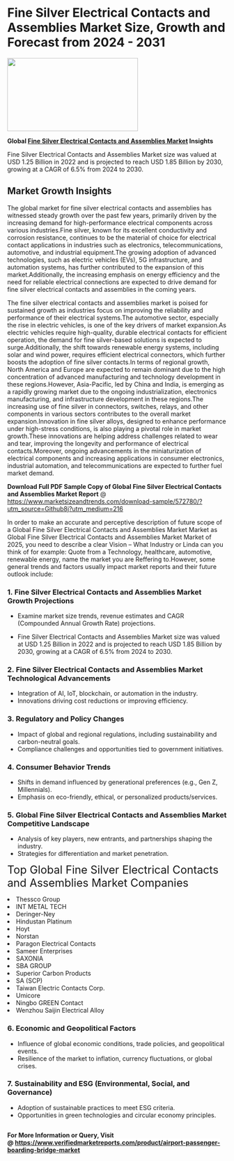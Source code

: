 <H1>Fine Silver Electrical Contacts and Assemblies Market Size, Growth and Forecast from 2024 - 2031</H1><img class="aligncenter size-medium wp-image-584254" src="https://thirdeyenews.in/wp-content/uploads/2024/09/Global-Market-Research-300x168.jpeg" alt="" width="300" height="168" /><p><strong>Global&nbsp;<a href="https://www.marketsizeandtrends.com/download-sample/572780/?utm_source=Github8j?utm_medium=216">Fine Silver Electrical Contacts and Assemblies Market</a> Insights</strong></p><p>Fine Silver Electrical Contacts and Assemblies Market size was valued at USD 1.25 Billion in 2022 and is projected to reach USD 1.85 Billion by 2030, growing at a CAGR of 6.5% from 2024 to 2030.</p><p><h2>Market Growth Insights</h2> <p>The global market for fine silver electrical contacts and assemblies has witnessed steady growth over the past few years, primarily driven by the increasing demand for high-performance electrical components across various industries.Fine silver, known for its excellent conductivity and corrosion resistance, continues to be the material of choice for electrical contact applications in industries such as electronics, telecommunications, automotive, and industrial equipment.The growing adoption of advanced technologies, such as electric vehicles (EVs), 5G infrastructure, and automation systems, has further contributed to the expansion of this market.Additionally, the increasing emphasis on energy efficiency and the need for reliable electrical connections are expected to drive demand for fine silver electrical contacts and assemblies in the coming years.</p> <p>The fine silver electrical contacts and assemblies market is poised for sustained growth as industries focus on improving the reliability and performance of their electrical systems.The automotive sector, especially the rise in electric vehicles, is one of the key drivers of market expansion.As electric vehicles require high-quality, durable electrical contacts for efficient operation, the demand for fine silver-based solutions is expected to surge.Additionally, the shift towards renewable energy systems, including solar and wind power, requires efficient electrical connectors, which further boosts the adoption of fine silver contacts.In terms of regional growth, North America and Europe are expected to remain dominant due to the high concentration of advanced manufacturing and technology development in these regions.However, Asia-Pacific, led by China and India, is emerging as a rapidly growing market due to the ongoing industrialization, electronics manufacturing, and infrastructure development in these regions.The increasing use of fine silver in connectors, switches, relays, and other components in various sectors contributes to the overall market expansion.Innovation in fine silver alloys, designed to enhance performance under high-stress conditions, is also playing a pivotal role in market growth.These innovations are helping address challenges related to wear and tear, improving the longevity and performance of electrical contacts.Moreover, ongoing advancements in the miniaturization of electrical components and increasing applications in consumer electronics, industrial automation, and telecommunications are expected to further fuel market demand.</p> <p><span class=""><strong>Download Full PDF Sample Copy of Global Fine Silver Electrical Contacts and Assemblies Market Report</strong> @ <a href="https://www.marketsizeandtrends.com/download-sample/572780/?utm_source=Github8j?utm_medium=216" target="_blank">https://www.marketsizeandtrends.com/download-sample/572780/?utm_source=Github8j?utm_medium=216</a></span></p><p>In order to make an accurate and perceptive description of future scope of a Global&nbsp;Fine Silver Electrical Contacts and Assemblies Market Market as Global&nbsp;Fine Silver Electrical Contacts and Assemblies Market Market of 2025, you need to describe a clear Vision &ndash; What Industry or Linda can you think of for example: Quote from a Technology, healthcare, automotive, renewable energy, name the market you are Reffering to.However, some general trends and factors usually impact market reports and their future outlook include:</p><h3>1.&nbsp;<strong>Fine Silver Electrical Contacts and Assemblies Market Growth Projections</strong></h3><ul><li>Examine market size trends, revenue estimates and CAGR (Compounded Annual Growth Rate) projections.</li><li><p>Fine Silver Electrical Contacts and Assemblies Market size was valued at USD 1.25 Billion in 2022 and is projected to reach USD 1.85 Billion by 2030, growing at a CAGR of 6.5% from 2024 to 2030.</p></li></ul><h3>2.&nbsp;<strong>Fine Silver Electrical Contacts and Assemblies Market Technological Advancements</strong></h3><ul><li>Integration of AI, IoT, blockchain, or automation in the industry.</li><li>Innovations driving cost reductions or improving efficiency.</li></ul><h3>3.&nbsp;<strong>Regulatory and Policy Changes</strong></h3><ul><li>Impact of global and regional regulations, including sustainability and carbon-neutral goals.</li><li>Compliance challenges and opportunities tied to government initiatives.</li></ul><h3>4.&nbsp;<strong>Consumer Behavior Trends</strong></h3><ul><li>Shifts in demand influenced by generational preferences (e.g., Gen Z, Millennials).</li><li>Emphasis on eco-friendly, ethical, or personalized products/services.</li></ul><h3>5.&nbsp;<strong>Global Fine Silver Electrical Contacts and Assemblies Market Competitive Landscape</strong></h3><ul><li>Analysis of key players, new entrants, and partnerships shaping the industry.</li><li>Strategies for differentiation and market penetration.</li></ul><p data-pm-slice="1 1 []"><span style="color: inherit; font-family: inherit; font-size: 25px;">Top Global Fine Silver Electrical Contacts and Assemblies Market Companies</span></p><div class="" data-test-id=""><p><li>Thessco Group</li><li> INT METAL TECH</li><li> Deringer-Ney</li><li> Hindustan Platinum</li><li> Hoyt</li><li> Norstan</li><li> Paragon Electrical Contacts</li><li> Sameer Enterprises</li><li> SAXONIA</li><li> SBA GROUP</li><li> Superior Carbon Products</li><li> SA (SCP)</li><li> Taiwan Electric Contacts Corp.</li><li> Umicore</li><li> Ningbo GREEN Contact</li><li> Wenzhou Saijin Electrical Alloy</li></p></div><h3>6.&nbsp;<strong>Economic and Geopolitical Factors</strong></h3><ul><li>Influence of global economic conditions, trade policies, and geopolitical events.</li><li>Resilience of the market to inflation, currency fluctuations, or global crises.</li></ul><h3>7.&nbsp;<strong>Sustainability and ESG (Environmental, Social, and Governance)</strong></h3><ul><li>Adoption of sustainable practices to meet ESG criteria.</li><li>Opportunities in green technologies and circular economy principles.</li></ul><h2><strong style="font-size: 14px;">For More Information or Query, Visit @&nbsp;</strong><a style="background-color: #ffffff; font-size: 14px;" href="https://www.marketsizeandtrends.com/report/fine-silver-electrical-contacts-and-assemblies-market/" target="_blank">https://www.verifiedmarketreports.com/product/airport-passenger-boarding-bridge-market</a></h2>